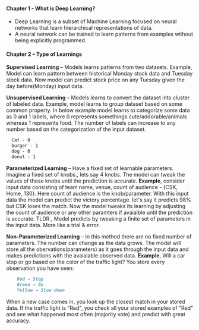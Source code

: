 #### Chapter 1 - What is Deep Learning?

- Deep Learning is a subset of Machine Learning focused on neural networks that learn hierarchical representations of data. 
- A neural network can be trained to learn patterns from examples without being explicitly programmed.

#### Chapter 2 – Type of Learnings

**Supervised Learning** – Models learns patterns from two datasets. Example, Model can learn pattern between historical Monday stock data and Tuesday stock data. Now model can predict stock price on any Tuesday given the day before(Monday) input data.

**Unsupervised Learning** – Models learns to convert the dataset into cluster of labeled data. Example, model learns to group dataset based on some common property. In below example model learns to categorize some data as 0 and 1 labels, where 0 represents somethings cute/addorable/animals whereas 1 represents food. The number of labels can increase to any number based on the categorization of the input dataset.
```markdown
  Cat - 0
  burger - 1
  dog - 0
  donut - 1
```

**Parameterized Learning** – Have a fixed set of learnable parameters. Imagine a fixed set of knobs., lets say 4 knobs. The model can tweak the values of these knobs until the prediction is accurate.
  **Example**, consider input data consisting of team name, venue, count of audience - {CSK, Home, 130}. Here count of audience is the knob/parameter. With this input data the model can predict the victory percentage. let's say it predicts 98% but CSK loses the match. Now the model tweaks its learning by adjusting the count of audience or any other paramters if avaialble until the prediction is accurate. 
  TLDR., Model predicts by tweaking a finite set of parameters in the input data. More like a trial & error.

**Non-Parameterized Learning** – In this method there are no fixed number of parameters. The number can change as the data grows. The model will store all the obervations(parameters) as it goes through the input data and makes predictions with the avaialable observed data. **Example**, Will a car stop or go based on the color of the traffic light?
  You store every observation you have seen:
```markdown
    Red → Stop
    Green → Go
    Yellow → Slow down
```
  When a new case comes in, you look up the closest match in your stored data. If the traffic light is "Red", you check all your stored examples of "Red" and see what happened most often       (majority vote) and predict with great accuracy.
